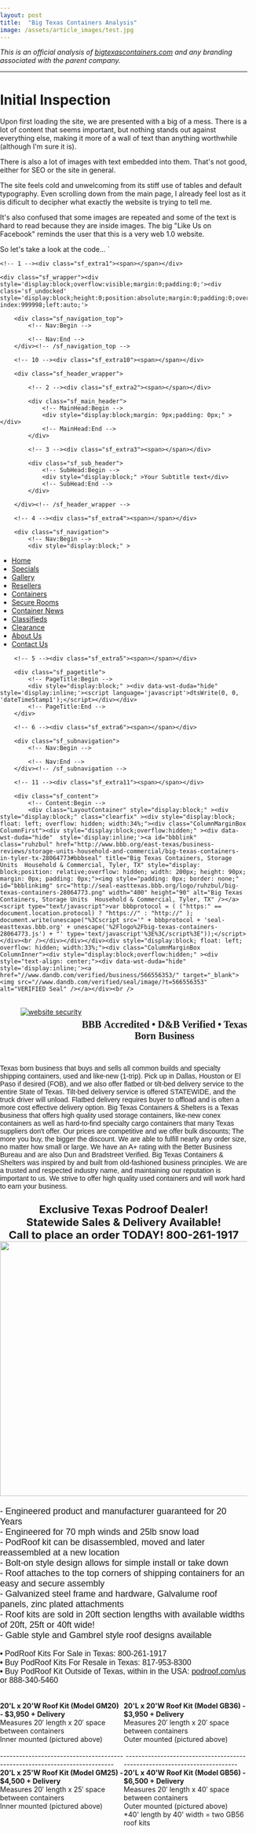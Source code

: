 ```yaml
---
layout: post
title:  "Big Texas Containers Analysis"
image: /assets/article_images/test.jpg
---
```

*This is an official analysis of [bigtexascontainers.com](http://www.bigtexascontainers.com) and any branding associated with the parent company.*

---

# Initial Inspection
Upon first loading the site, we are presented with a big of a mess. There is a lot of content that seems important, but nothing stands out against everything else, making it more of a wall of text than anything worthwhile (although I'm sure it is).

There is also a lot of images with text embedded into them. That's not good, either for SEO or the site in general.

The site feels cold and unwelcoming from its stiff use of tables and default typography. Even scrolling down from the main page, I already feel lost as it is dificult to decipher what exactly the website is trying to tell me.

It's also confused that some images are repeated and some of the text is hard to read because they are inside images. The big "Like Us on Facebook" reminds the user that this is a very web 1.0 website.

So let's take a look at the code...
`
<!DOCTYPE html PUBLIC "-//W3C//DTD XHTML 1.0 Transitional//EN" "http://www.w3.org/TR/xhtml1/DTD/xhtml1-transitional.dtd">
<html xmlns="http://www.w3.org/1999/xhtml">
<head>
	<meta http-equiv="Content-Type" content="text/html; charset=utf-8" />	
<title>New and Used Containers FOR SALE in Texas | Containers For Sale Texas</title>
<meta name="description" content="Shipping Containers FOR SALE in Texas. Serving Dallas, Houston, Fort Worth, San Antonio, Austin, El Paso, Arlington, Laredo. STATEWIDE DELIVERY!"/>
    <meta name="keywords" content="Shipping Container Homes, Shipping Containers, Shipping Containers For Sale, Shipping Containers For Sale Dallas TX, Shipping Containers For Sale Texas, Shipping Containers For Sale Dallas, Storage Container Homes, Storage Container Homes For Sale, Storage Containers For Sale Near Me, Storage Containers For Sale in Houston TX, Conex Storage Containers For Sale Houston, Shipping Containers For Sale Houston TX, Container Homes, Containers For Sale Houston, Containers For Sale San Antonio TX"/>
<meta property="og:title" content="New and Used Containers FOR SALE in Texas | Containers For Sale Texas"/>
<meta name="title" content="New and Used Containers FOR SALE in Texas | Containers For Sale Texas"/>
<meta property="og:type" content="website"/>
<meta property="og:url" content="http://bigtexascontainers.com/Home.html"/>
<meta property="og:image" content="http://bigtexascontainers.com/images/f04082f7d2d02978bb3482b2d2a3e09d_ydkn.jpg"/>
<meta property="og:image" content="http://bigtexascontainers.com/images/TemplateThumbnail.jpg"/>
<meta property="og:site_name" content="bigtexascontainers"/>
<meta property="og:description" content="Check out http://bigtexascontainers.com!  Shipping Containers FOR SALE in Texas. Serving Dallas, Houston, Fort Worth, San Antonio, Austin, El Paso, Arlington, Laredo. STATEWIDE DELIVERY!"/>
<meta http-equiv='Content-Type' content='text/html;charset=utf-8' />
<meta http-equiv='Content-Location' content='Home.html' />
<meta name="generator" content="Starfield Technologies; Go Daddy Website Builder v6.2.2"/>
<style type="text/css">
body { margin:0; padding:0; }
</style>
<script type="text/javascript" src="scripts/imageSwap.js?335759568"></script><script type="text/javascript">		MM_preloadImages('images/f04082f7d2d02978bb3482b2d2a3e09d_ydkn.jpg');
		MM_preloadImages('images/804bec24d5e07048bf2b0c3d112da3c8.jpg');
		MM_preloadImages('images/5e2ee50e04ff510a3d7480ef11dde1c4_jw6x_jpem.png');
		MM_preloadImages('images/73c92e9f3c1e8a24bce58744f8bf9c9d.jpg');
		MM_preloadImages('images/6f2d6baade206d5aec536f044a2ee12c.jpg');
		MM_preloadImages('images/4d395e9b555cb5eb6dc407d740f853e6.jpg');
		MM_preloadImages('images/286587bda8a0195b704cb7cbff33cfcb.jpg');
		MM_preloadImages('images/d7ed0edf1653358e78a2d3da7033b9fa.jpg');
		MM_preloadImages('images/f943299855fb8047650b1566915ca549_tsp2.jpg');
		MM_preloadImages('images/b21ff98423f23049dd0884f25a341ed0_ntn4.jpg');
		MM_preloadImages('images/86be8da3de0c0c2c9ca8743edce7e932_l5he.jpg');
		MM_preloadImages('images/ca2ee70934ab319a960e778b8315d8ff_aloe.jpg');
		MM_preloadImages('images/70ba0dd222658deb7d033cbeed147cb6_u482.jpg');
		MM_preloadImages('images/acf253252ecd467c7e628366f1378a9b_niry.jpg');
		MM_preloadImages('images/1e2e00854d1989608641a88751c3470f_up51.jpg');
		MM_preloadImages('images/80016733ccc628ce854afef565614543_1mi2.jpg');
		MM_preloadImages('images/d9cbce75e808134c7bd438ee6f7adc12_p3nd.jpg');
		MM_preloadImages('images/1d842bd16a167331c6245f2e3a9eecac_1f7q.jpg');

</script>

<script type="text/javascript" src="scripts/dateTimeStamp.js?335759568"></script>





<link rel="stylesheet" type="text/css" id="font-plugnickelblack.min.css" href="/dynamicfonts/style/font-PlugNickelBlack.min.css?335759568" />
<link rel="stylesheet" type="text/css" id="layoutcontainer.css" href="layoutcontainer.css?335759568" />
<link rel="stylesheet" type="text/css" id="theme.css" href="theme.css?335759568" />
<link rel="stylesheet" type="text/css" id="color_1.css" href="color_1.css?335759568" />
<link rel="stylesheet" type="text/css" id="custom.css" href="custom.css?335759568" />
    
</head>

<body id='page_9b2c7c39-8285-42d8-939e-02901ba3e71a' >

<div class="sf_outer_wrapper">
	
	<!-- 1 --><div class="sf_extra1"><span></span></div>
	
	<div class="sf_wrapper"><div style='display:block;overflow:visible;margin:0;padding:0;'><div class='sf_undocked' style='display:block;height:0;position:absolute;margin:0;padding:0;overflow:visible;width:0;top:0;z-index:999998;left:auto;'>
</div></div>

	
		<div class="sf_navigation_top">
			<!-- Nav:Begin -->
			
			<!-- Nav:End -->
	    </div><!-- /sf_navigation_top -->

		<!-- 10 --><div class="sf_extra10"><span></span></div>

		<div class="sf_header_wrapper">

			<!-- 2 --><div class="sf_extra2"><span></span></div>

			<div class="sf_main_header">
				<!-- MainHead:Begin -->
				<div style="display:block;margin: 9px;padding: 0px;" ></div>
				<!-- MainHead:End -->
			</div>

			<!-- 3 --><div class="sf_extra3"><span></span></div>

			<div class="sf_sub_header">
				<!-- SubHead:Begin -->
				<div style="display:block;" >Your Subtitle text</div>
				<!-- SubHead:End -->
			</div>

		</div><!-- /sf_header_wrapper -->

		<!-- 4 --><div class="sf_extra4"><span></span></div>

		<div class="sf_navigation">
			<!-- Nav:Begin -->
			<div style="display:block;" >
<ul id="Nav1" class="nav">
<li class="active-nav sf_first_nav_item"><a href="Home.html"  target="_self" onclick="">Home</a></li>
<li class=""><a href="Specials.html"  target="_self" onclick="">Specials</a></li>
<li class=""><a href="Gallery.php"  target="_self" onclick="">Gallery</a></li>
<li class=""><a href="Resellers.html"  target="_self" onclick="">Resellers</a></li>
<li class=""><a href="Containers.html"  target="_self" onclick="">Containers</a></li>
<li class=""><a href="Safe_Rooms.html"  target="_self" onclick="">Secure Rooms</a></li>
<li class=""><a href="Container_News.html"  target="_self" onclick="">Container News</a></li>
<li class=""><a href="Classifieds.html"  target="_self" onclick="">Classifieds</a></li>
<li class=""><a href="Clearance.html"  target="_self" onclick="">Clearance</a></li>
<li class=""><a href="About_Us.html"  target="_self" onclick="">About Us</a></li>
<li class=" sf_last_nav_item"><a href="Contact_Us.html"  target="_self" onclick="">Contact Us</a></li>
</ul>
</div>
			<!-- Nav:End -->
		</div><!-- /sf_navigation -->

		<!-- 5 --><div class="sf_extra5"><span></span></div>

		<div class="sf_pagetitle">
			<!-- PageTitle:Begin -->
			<div style="display:block;" ><div data-wst-duda="hide"  style='display:inline;'><script language='javascript'>dtsWrite(0, 0, 'dateTimeStamp1');</script></div></div>
			<!-- PageTitle:End -->
		</div>

		<!-- 6 --><div class="sf_extra6"><span></span></div>

		<div class="sf_subnavigation">
            <!-- Nav:Begin -->
            
            <!-- Nav:End -->
        </div><!-- /sf_subnavigation -->

        <!-- 11 --><div class="sf_extra11"><span></span></div>
		
		<div class="sf_content">
			<!-- Content:Begin -->
			<div class="LayoutContainer" style="display:block;" ><div style="display:block;" class="clearfix" ><div style="display:block; float: left; overflow: hidden; width:34%;"><div class="ColumnMarginBox ColumnFirst"><div style="display:block;overflow:hidden;" ><div data-wst-duda="hide"  style='display:inline;'><a id="bbblink" class="ruhzbul" href="http://www.bbb.org/east-texas/business-reviews/storage-units-household-and-commercial/big-texas-containers-in-tyler-tx-28064773#bbbseal" title="Big Texas Containers, Storage Units  Household & Commercial, Tyler, TX" style="display: block;position: relative;overflow: hidden; width: 200px; height: 90px; margin: 0px; padding: 0px;"><img style="padding: 0px; border: none;" id="bbblinkimg" src="http://seal-easttexas.bbb.org/logo/ruhzbul/big-texas-containers-28064773.png" width="400" height="90" alt="Big Texas Containers, Storage Units  Household & Commercial, Tyler, TX" /></a><script type="text/javascript">var bbbprotocol = ( ("https:" == document.location.protocol) ? "https://" : "http://" ); document.write(unescape("%3Cscript src='" + bbbprotocol + 'seal-easttexas.bbb.org' + unescape('%2Flogo%2Fbig-texas-containers-28064773.js') + "' type='text/javascript'%3E%3C/script%3E"));</script></div><br /></div></div></div><div style="display:block; float: left; overflow: hidden; width:33%;"><div class="ColumnMarginBox ColumnInner"><div style="display:block;overflow:hidden;" ><div style="text-align: center;"><div data-wst-duda="hide"  style='display:inline;'><a href="//www.dandb.com/verified/business/566556353/" target="_blank"><img src="//www.dandb.com/verified/seal/image/?t=566556353" alt="VERIFIED Seal" /></a></div><br />
<br />
</div></div></div></div><div style="display:block; float: left; overflow: hidden; width:33%;"><div class="ColumnMarginBox ColumnLast"><div style="display:block;overflow:hidden;" ><div style="text-align: right;"><div data-wst-duda="hide"  style='display:inline;'><a href="#" onclick="window.open('https://www.sitelock.com/verify.php?site=bigtexascontainers.com','SiteLock','width=600,height=600,left=160,top=170');" ><img alt="website security" title="SiteLock" src="//shield.sitelock.com/shield/bigtexascontainers.com"/></a></div><br />
<br />
</div></div></div></div></div><div><div style="display:block;overflow:hidden;" ><b style="font-family: verdana, arial, helvetica, sans-serif;"><font face="Times New Roman, Times, serif"><span style="font-size: 18px;"><font style="font-size: 16px;"><font style="font-size: 20px;">
<div style="text-align: center;"><b><font face="Times New Roman, Times, serif"><span style="font-size: 18px;"><font style="font-size: 20px;"><br />
BBB&nbsp;Accredited&nbsp;</font><font style="font-size: 16px;"><font style="font-size: 20px;">&#8226; D&amp;B Verified&nbsp;&#8226; Texas Born Business<br />
<br />
<br />
</font></font></span></font></b></div>
</font></font></span></font></b></div></div><div><div style="display:block;overflow:hidden;" ><span style="font-family: tahoma, geneva, sans-serif; font-size: 14px;">Texas born business that buys and sells all common builds and specialty shipping containers, used and like-new (1-trip). Pick up in Dallas, Houston or El Paso if desired (FOB), and we also offer flatbed or tilt-bed delivery service to the entire State of Texas. Tilt-bed delivery service is offered STATEWIDE, and the truck driver will unload. Flatbed delivery requires buyer to offload and is often a more cost effective delivery option. Big Texas Containers &amp; Shelters is a Texas business that offers high quality used storage containers, like-new conex containers as well as hard-to-find specialty cargo containers that many Texas suppliers don't offer. Our prices are competitive and we offer bulk discounts; The more you buy, the bigger the discount. We are able to fulfill nearly any order size, no matter how small or large. We have an A+ rating with the Better Business Bureau and are also Dun and Bradstreet Verified. Big Texas Containers &amp; Shelters was inspired by and built from old-fashioned business principles. We are a trusted and respected industry name, and maintaining our reputation is important to us. We strive to offer high quality used containers and will work hard to earn your business.</span></div></div><div><div style="display:block;overflow:hidden;" ><b><span style="font-size: 18px;"><font style="font-size: 16px;"><font style="font-size: 20px;"><font face="Plug NickelBlack" style="font-family: verdana, arial, helvetica, sans-serif; font-style: normal; font-size: 11px;">
</font>
<div style="text-align: center;"><font style="font-size: 22px;"><br />
Exclusive Texas Podroof Dealer!<br />
Statewide Sales &amp; Delivery Available!<br />
Call to place an order TODAY! 800-261-1917
</font></div>
</font></font></span></b></div></div><div><div style="display:block;overflow:hidden;" ><img alt=""  src="images/f04082f7d2d02978bb3482b2d2a3e09d_ydkn.jpg"  width="778" height="518" /></div></div><div><div style="display:block;overflow:hidden;" ><font style="font-size: 18px;" face="Tahoma, Geneva, sans-serif"><font style="font-size: 18px;"><font style="font-size: 18px;"><br />
- Engineered product and manufacturer guaranteed for 20 Years</font><br />
<font style="font-size: 18px;">
- Engineered for 70 mph winds and 25lb snow load</font><br />
<font style="font-size: 18px;">
- PodRoof kit can be disassembled, moved and later reassembled at a new location<br />
</font>- Bolt-on style design allows for simple install or take down&nbsp;<br />
<font style="font-size: 18px;">
- Roof attaches to the top corners of shipping containers for an easy and secure assembly</font><br />
<font style="font-size: 18px;">
- Galvanized steel frame and hardware, Galvalume roof panels, zinc plated attachments</font><br />
<font style="font-size: 18px;">
- Roof kits are sold in 20ft section lengths with available widths of 20ft, 25ft or 40ft wide!</font><br />
<font style="font-size: 18px;">
- Gable style and Gambrel style roof designs available</font></font><font style="font-family: tahoma, geneva, sans-serif;">&nbsp;&nbsp;</font><br />
<font style="font-family: tahoma, geneva, sans-serif; font-size: 16px;"><b><font style="font-size: 16px;"><span style="font-size: 16px;"><br />
&#8226;&nbsp;</span></font></b>PodRoof Kits For Sale in Texas: 800-261-1917&nbsp;<br />
<b><font style="font-size: 16px;"><span style="font-size: 16px;">&#8226;&nbsp;</span></font></b>Buy PodRoof Kits For&nbsp;Resale in Texas: 817-953-8300<br />
<b><font style="font-size: 16px;"><span style="font-size: 16px;">&#8226;&nbsp;</span></font></b>Buy PodRoof Kit Outside of Texas, within in the USA:&nbsp;<a href="http://www.podroof.com/us/" target="_blank" rel="nofollow">podroof.com/us</a> or&nbsp;888-340-5460</font></font></div></div><div style="display:block;" class="clearfix" ><div style="display:block; float: left; overflow: hidden; width:50%;"><div class="ColumnMarginBox ColumnFirst"><div style="display:block;overflow:hidden;" ><div style="text-align: center;"><br />
<img alt=""  src="images/804bec24d5e07048bf2b0c3d112da3c8.jpg"  /><br />
<br />
</div></div></div></div><div style="display:block; float: left; overflow: hidden; width:50%;"><div class="ColumnMarginBox ColumnLast"><div style="display:block;overflow:hidden;" ><div style="text-align: center;"><br />
<img alt=""  src="images/5e2ee50e04ff510a3d7480ef11dde1c4_jw6x_jpem.png"  style="border-width: 0px; border-style: solid; background-color: #666666;" /><br />
<br />
</div></div></div></div></div><div style="display:block;" class="clearfix" ><div style="display:block; float: left; overflow: hidden; width:50%;"><div class="ColumnMarginBox ColumnFirst"><div style="display:block;overflow:hidden;" ><b>20'L x 20'W Roof Kit (Model GM20) - $3,950 + Delivery</b><br />
Measures 20&#8242; length x 20&#8242; space between containers<br />
Inner mounted (pictured above)<br />
<br />
---------------------------------------------------------------------------<br />
<b>
20'L x 25'W Roof Kit (Model GM25) - $4,500 + Delivery</b><br />
Measures 20&#8242; length x 25&#8242; space between containers<br />
Inner mounted (pictured above)</div></div></div><div style="display:block; float: left; overflow: hidden; width:50%;"><div class="ColumnMarginBox ColumnLast"><div style="display:block;overflow:hidden;" ><b>20'L x 20'W Roof Kit (Model GB36) - $3,950 + Delivery</b><br />
Measures 20&#8242; length x 20&#8242; space between containers<br />
Outer mounted (pictured above)<br />
<br />
&nbsp;--------------------------------------------------------------------------<br />
<b>20'L x 40'W Roof Kit (Model GB56) - $6,500 + Delivery</b><br />
Measures 20&#8242; length x 40&#8242; space between containers<br />
Outer mounted (pictured above)<br />
*40' length by 40' width = two GB56 roof kits&nbsp;</div></div></div></div><div><div style="display:block;overflow:hidden;" ><span style="font-family: tahoma, geneva, sans-serif; font-size: 20px; orphans: 1; text-align: -webkit-center;">&#8226;&#8226;&#8226;&#8226;&#8226;&#8226;<span style="color: #000000; font-family: tahoma, geneva, sans-serif;">&#8226;&#8226;&#8226;&#8226;&#8226;&#8226;&#8226;&#8226;</span>&#8226;&#8226;&#8226;&#8226;&#8226;<span style="color: #000000; font-family: tahoma, geneva, sans-serif; font-size: 20px; orphans: 1; text-align: -webkit-center;">&#8226;&#8226;&#8226;<span style="font-family: tahoma, geneva, sans-serif; font-size: 20px; orphans: 1; text-align: -webkit-center;">&#8226;&#8226;&#8226;<span style="font-family: tahoma, geneva, sans-serif; font-size: 20px; orphans: 1; text-align: -webkit-center;">&#8226;&#8226;&#8226;</span></span></span><span style="color: #000000; font-family: tahoma, geneva, sans-serif; font-size: 20px; orphans: 1; text-align: -webkit-center;">&#8226;&#8226;&#8226;</span><span style="color: #000000; font-family: tahoma, geneva, sans-serif;">&#8226;</span>&nbsp;LIKE US on <font>Facebook</font> &#8226;<span style="color: #000000; font-family: tahoma, geneva, sans-serif;">&#8226;&#8226;&#8226;</span><span style="color: #000000; font-family: tahoma, geneva, sans-serif;">&#8226;&#8226;&#8226;&#8226;&#8226;&#8226;&#8226;&#8226;&#8226;&#8226;&#8226;&#8226;&#8226;&#8226;&#8226;&#8226;&#8226;&#8226;&#8226;&#8226;&#8226;<span style="font-family: tahoma, geneva, sans-serif; font-size: 20px; orphans: 1; text-align: -webkit-center;">&#8226;&#8226;&#8226;</span><br />
<br />
</span></span><font color="#3b5998" style="color: #000000; font-family: tahoma, geneva, sans-serif; font-size: 22px; orphans: 1; text-align: -webkit-center;">&nbsp; &nbsp; &nbsp; &nbsp; &nbsp; &nbsp; &nbsp; &nbsp; &nbsp; &nbsp; &nbsp; &nbsp; &nbsp; &nbsp; &nbsp; &nbsp;&nbsp;<a href="https://facebook.com/BigTexasContainersNews" target="_blank" rel="nofollow" style="font-size: 20px;"><font color="#0000ff">Facebook.com/BigTexasContainersNews</font></a></font></div></div><div><div style="display:block;overflow:hidden;" ><div style="font-family: verdana, arial, helvetica, sans-serif; font-size: 18px; text-align: center;"><b>&nbsp;Call us today for a price quote! (800) 261-1917</b></div>
<div style="font-family: verdana, arial, helvetica, sans-serif; font-size: 18px; text-align: left;"><b><b><font style="font-size: 10px;"><font face="Verdana, Geneva, sans-serif">&nbsp; &nbsp; &nbsp; &nbsp; &nbsp; &nbsp; &nbsp; &nbsp; Dallas Area (214) 814-1888&nbsp;</font><font face="Verdana, Geneva, sans-serif">&#8226; Houston Area (281) 809-6070&nbsp;</font><font face="Verdana, Geneva, sans-serif">&#8226;&nbsp;</font></font></b><font style="font-size: 14px;"><font face="Verdana, Geneva, sans-serif" style="font-size: 10px;">&nbsp;Austin Area (512) 535-4225&nbsp;</font><font face="Verdana, Geneva, sans-serif" style="font-size: 10px;">&#8226; Tyler Area (903) 200-6017<br />
<br />
</font></font></b></div></div></div><div><div style="display:block;overflow:hidden;" ><img alt=""  src="images/73c92e9f3c1e8a24bce58744f8bf9c9d.jpg"  width="778" height="559" /></div></div><div><div style="display:block;overflow:hidden;" ><br />
<img alt=""  src="images/6f2d6baade206d5aec536f044a2ee12c.jpg"  width="778" height="389" /><br /></div></div><div><div style="display:block;overflow:hidden;" ><br />
<img alt=""  src="images/4d395e9b555cb5eb6dc407d740f853e6.jpg"  width="778" height="559" /></div></div><div><div style="display:block;overflow:hidden;" ><br />
<img alt=""  src="images/286587bda8a0195b704cb7cbff33cfcb.jpg"  width="778" height="224" /><br /></div></div><div><div style="display:block;overflow:hidden;" ><span style="font-family: tahoma, geneva, sans-serif; font-size: 20px; orphans: 1; text-align: -webkit-center;"><br />
&#8226;&#8226;&#8226;&#8226;&#8226;&#8226;&#8226;&#8226;&#8226;&#8226;&#8226;&#8226;&#8226;&#8226;&#8226;&#8226;&#8226;&#8226;&#8226;&#8226;&#8226;&#8226;&#8226;&#8226;&#8226;&#8226;&#8226;&#8226;&#8226;&#8226;&#8226;&#8226;&nbsp;LIKE US on&nbsp;Facebook&nbsp;&#8226;&#8226;&#8226;&#8226;&#8226;&#8226;&#8226;&#8226;&#8226;&#8226;&#8226;&#8226;&#8226;&#8226;&#8226;&#8226;&#8226;&#8226;&#8226;&#8226;&#8226;&#8226;&#8226;&#8226;&#8226;&#8226;&#8226;&#8226;<br />
<br />
</span><font style="font-family: tahoma, geneva, sans-serif; font-size: 22px; orphans: 1; text-align: -webkit-center;">&nbsp; &nbsp; &nbsp; &nbsp; &nbsp; &nbsp; &nbsp; &nbsp; &nbsp; &nbsp; &nbsp; &nbsp; &nbsp; &nbsp; &nbsp; &nbsp;&nbsp;<a href="https://facebook.com/BigTexasContainersNews" target="_blank" rel="nofollow" style="font-size: 20px;"><font color="#0000ff">Facebook.com/BigTexasContainersNews</font></a></font></div></div><div><div style="display:block;overflow:hidden;" ><div style="text-align: center;"><br />
<img alt=""  src="images/d7ed0edf1653358e78a2d3da7033b9fa.jpg"  style="background-color: #666666;" /></div></div></div><div style="display:block;" class="clearfix" ><div style="display:block; float: left; overflow: hidden; width:50%;"><div class="ColumnMarginBox ColumnFirst"><div style="display:block;overflow:hidden;" ><br />
<img alt=""  src="images/f943299855fb8047650b1566915ca549_tsp2.jpg"  width="383" height="275" /></div></div></div><div style="display:block; float: left; overflow: hidden; width:50%;"><div class="ColumnMarginBox ColumnLast"><div style="display:block;overflow:hidden;" ><br />
<img alt=""  src="images/b21ff98423f23049dd0884f25a341ed0_ntn4.jpg"  width="383" height="275" /></div></div></div></div><div style="display:block;" class="clearfix" ><div style="display:block; float: left; overflow: hidden; width:50%;"><div class="ColumnMarginBox ColumnFirst"><div style="display:block;overflow:hidden;" ><br />
<img alt=""  src="images/86be8da3de0c0c2c9ca8743edce7e932_l5he.jpg"  width="383" height="275" /></div></div></div><div style="display:block; float: left; overflow: hidden; width:50%;"><div class="ColumnMarginBox ColumnLast"><div style="display:block;overflow:hidden;" ><br />
<img alt=""  src="images/ca2ee70934ab319a960e778b8315d8ff_aloe.jpg"  width="383" height="275" /></div></div></div></div><div style="display:block;" class="clearfix" ><div style="display:block; float: left; overflow: hidden; width:50%;"><div class="ColumnMarginBox ColumnFirst"><div style="display:block;overflow:hidden;" ><br />
<img alt=""  src="images/70ba0dd222658deb7d033cbeed147cb6_u482.jpg"  width="383" height="275" /></div></div></div><div style="display:block; float: left; overflow: hidden; width:50%;"><div class="ColumnMarginBox ColumnLast"><div style="display:block;overflow:hidden;" ><br />
<img alt=""  src="images/acf253252ecd467c7e628366f1378a9b_niry.jpg"  width="383" height="275" /></div></div></div></div><div style="display:block;" class="clearfix" ><div style="display:block; float: left; overflow: hidden; width:50%;"><div class="ColumnMarginBox ColumnFirst"><div style="display:block;overflow:hidden;" ><br />
<img alt=""  src="images/1e2e00854d1989608641a88751c3470f_up51.jpg"  width="383" height="275" /></div></div></div><div style="display:block; float: left; overflow: hidden; width:50%;"><div class="ColumnMarginBox ColumnLast"><div style="display:block;overflow:hidden;" ><br />
<img alt=""  src="images/80016733ccc628ce854afef565614543_1mi2.jpg"  width="383" height="275" /></div></div></div></div><div style="display:block;" class="clearfix" ><div style="display:block; float: left; overflow: hidden; width:50%;"><div class="ColumnMarginBox ColumnFirst"><div style="display:block;overflow:hidden;" ><br />
<img alt=""  src="images/d9cbce75e808134c7bd438ee6f7adc12_p3nd.jpg"  width="383" height="275" /></div></div></div><div style="display:block; float: left; overflow: hidden; width:50%;"><div class="ColumnMarginBox ColumnLast"><div style="display:block;overflow:hidden;" ><br />
<img alt=""  src="images/1d842bd16a167331c6245f2e3a9eecac_1f7q.jpg"  width="383" height="275" /></div></div></div></div><div><div style="display:block;overflow:hidden;" ><span style="font-family: tahoma, geneva, sans-serif; font-size: 20px; orphans: 1; text-align: -webkit-center;"><br />
&#8226;&#8226;&#8226;&#8226;&#8226;&#8226;&#8226;&#8226;&#8226;&#8226;&#8226;&#8226;&#8226;&#8226;&#8226;&#8226;&#8226;&#8226;&#8226;&#8226;&#8226;&#8226;&#8226;&#8226;&#8226;&#8226;&#8226;&#8226;&#8226;&#8226;&#8226;&#8226;&nbsp;LIKE US on&nbsp;Facebook&nbsp;&#8226;&#8226;&#8226;&#8226;&#8226;&#8226;&#8226;&#8226;&#8226;&#8226;&#8226;&#8226;&#8226;&#8226;&#8226;&#8226;&#8226;&#8226;&#8226;&#8226;&#8226;&#8226;&#8226;&#8226;&#8226;&#8226;&#8226;&#8226;<br />
<br />
</span><font style="font-family: tahoma, geneva, sans-serif; font-size: 22px; orphans: 1; text-align: -webkit-center;">&nbsp; &nbsp; &nbsp; &nbsp; &nbsp; &nbsp; &nbsp; &nbsp; &nbsp; &nbsp; &nbsp; &nbsp; &nbsp; &nbsp; &nbsp; &nbsp;&nbsp;<a href="https://facebook.com/BigTexasContainersNews" target="_blank" rel="nofollow" style="font-size: 20px;"><font color="#0000ff">Facebook.com/BigTexasContainersNews</font></a></font></div></div><div><div style="display:block;overflow:hidden;" ><div style="font-family: verdana, arial, helvetica, sans-serif; font-size: 18px; text-align: center;"><b>Call us today for a price quote! (800) 261-1917</b></div>
<div style="font-family: verdana, arial, helvetica, sans-serif; font-size: 18px; text-align: left;"><b><b><font style="font-size: 10px;"><font face="Verdana, Geneva, sans-serif">&nbsp; &nbsp; &nbsp; &nbsp; &nbsp; &nbsp; &nbsp; &nbsp; Dallas Area (214) 814-1888&nbsp;</font><font face="Verdana, Geneva, sans-serif">&#8226; Houston Area (281) 809-6070&nbsp;</font><font face="Verdana, Geneva, sans-serif">&#8226;&nbsp;</font></font></b><font style="font-size: 14px;"><font face="Verdana, Geneva, sans-serif" style="font-size: 10px;">&nbsp;Austin Area (512) 535-4225&nbsp;</font><font face="Verdana, Geneva, sans-serif" style="font-size: 10px;">&#8226; Tyler Area (903) 200-6017</font></font></b></div></div></div><div><div style="display:block;overflow:hidden;" ><p class="fontplugin_fontid_1408_DroidSans" style="font-size: 18px; color: #050505; text-align: left;"><b><font style="font-size: 14px;" face="Tahoma, Geneva, sans-serif"><font style="font-size: 14px;" face="Tahoma, Geneva, sans-serif">Approximate tilt-bed delivery charge for "Like-New", "Excellent-Used" and</font><font style="font-size: 14px;" face="Tahoma, Geneva, sans-serif">&nbsp;</font><b style="font-size: 18px;"><font style="font-size: 14px;">"Good-Used" containers by city:</font></b></font><br />
</b></p></div></div><div style="display:block;" class="clearfix" ><div style="display:block; float: left; overflow: hidden; width:25%;"><div class="ColumnMarginBox ColumnFirst"><div style="display:block;overflow:hidden;" ><font style="font-size: 9px;"><font style="font-size: 9px;" face="Verdana, Arial, Helvetica, sans-serif"><span style="font-size: 12px;">&#8226; Abilene TX &#8211; $850</span></font><br />
<font style="font-size: 9px;" face="Verdana, Arial, Helvetica, sans-serif"><span style="font-size: 12px;">&#8226; Allen TX &#8211; $350</span></font><br />
<font style="font-size: 9px;" face="Verdana, Arial, Helvetica, sans-serif"><span style="font-size: 12px;">&#8226; Amarillo TX &#8211; $1750</span></font><br />
<font style="font-size: 9px;" face="Verdana, Arial, Helvetica, sans-serif"><span style="font-size: 12px;">&#8226; Arlington TX &#8211; $300</span></font><br />
<font style="font-size: 9px;" face="Verdana, Arial, Helvetica, sans-serif"><span style="font-size: 12px;">&#8226; Athens TX &#8211; $350</span></font><br />
<font style="font-size: 9px;" face="Verdana, Arial, Helvetica, sans-serif"><span style="font-size: 12px;">&#8226; Austin TX &#8211; $700</span></font><br />
<font style="font-size: 9px;" face="Verdana, Arial, Helvetica, sans-serif"><span style="font-size: 12px;">&#8226; Bastrop TX &#8211; $600</span></font><br />
<font style="font-size: 9px;" face="Verdana, Arial, Helvetica, sans-serif"><span style="font-size: 12px;">&#8226; Beaumont TX &#8211; $400</span></font><br />
<font style="font-size: 9px;" face="Verdana, Arial, Helvetica, sans-serif"><span style="font-size: 12px;">&#8226; Brownsville TX &#8211; $2400</span></font><br />
<font style="font-size: 9px;" face="Verdana, Arial, Helvetica, sans-serif"><span style="font-size: 12px;">&#8226; Carrollton TX &#8211; $350</span></font><br />
<font style="font-size: 9px;" face="Verdana, Arial, Helvetica, sans-serif"><span style="font-size: 12px;">&#8226; Cedar Park TX &#8211; $750</span></font><br />
<font style="font-size: 9px;" face="Verdana, Arial, Helvetica, sans-serif"><span style="font-size: 12px;">&#8226; College Station TX &#8211; $450</span></font><br />
<font style="font-size: 9px;" face="Verdana, Arial, Helvetica, sans-serif"><span style="font-size: 12px;">&#8226; Conroe TX &#8211; $350</span></font><br />
<font style="font-size: 9px;" face="Verdana, Arial, Helvetica, sans-serif"><span style="font-size: 12px;">&#8226; Corpus Christi TX &#8211; $950</span></font><font style="font-size: 9px;" face="Verdana, Arial, Helvetica, sans-serif"><span style="font-size: 12px;"><br />
</span></font><font style="font-size: 9px;" face="Verdana, Arial, Helvetica, sans-serif"><span style="font-size: 12px;">&#8226; Dallas TX &#8211; $300<br />
&#8226; Denton TX &#8211; $350<br />
<br />
<br />
<br />
</span></font></font></div></div></div><div style="display:block; float: left; overflow: hidden; width:25%;"><div class="ColumnMarginBox ColumnInner"><div style="display:block;overflow:hidden;" >&#8226; Desoto TX &#8211; $300<br />
&#8226; Euless TX &#8211; $350<br />
&#8226; Fort Worth TX &#8211; $350<br />
&#8226; Frisco TX &#8211; $350<br />
&#8226; Garland TX &#8211; $300<br />
&#8226; Georgetown TX &#8211; $850<br />
&#8226; Grand Prairie TX &#8211; $350<br />
&#8226; Grapevine TX &#8211; $350<br />
&#8226; Houston TX &#8211; $300<br />
&#8226; Hutto TX &#8211; $750<br />
&#8226; Irving TX &#8211; $350<br />
&#8226; Jacksonville TX &#8211; $500<br />
&#8226; Kilgore TX &#8211; $450<br />
&#8226; Killeen TX &#8211; $700<br />
&#8226; Laredo TX &#8211; $1450<br />
<font face="Verdana, Arial, Helvetica, sans-serif">&#8226; Lewisville TX &#8211; $350</font></div></div></div><div style="display:block; float: left; overflow: hidden; width:25%;"><div class="ColumnMarginBox ColumnInner"><div style="display:block;overflow:hidden;" ><font face="Verdana, Arial, Helvetica, sans-serif"><font face="Verdana, Arial, Helvetica, sans-serif">&#8226; Lindale TX &#8211; $350</font><br />
<font face="Verdana, Arial, Helvetica, sans-serif">&#8226; Longview TX &#8211; $500</font><br />
&#8226; Lubbock TX &#8211; $1600</font><br />
<font face="Verdana, Arial, Helvetica, sans-serif">&#8226; Mansfield TX &#8211; $350</font><br />
<font face="Verdana, Arial, Helvetica, sans-serif">&#8226; McAllen TX &#8211; $1600</font><br />
<font face="Verdana, Arial, Helvetica, sans-serif">&#8226; McKinney TX &#8211; $300</font><br />
<font face="Verdana, Arial, Helvetica, sans-serif">&#8226; Mesquite TX &#8211; $300</font><br />
<font face="Verdana, Arial, Helvetica, sans-serif">&#8226; Midland TX &#8211; $1600</font><br />
<font face="Verdana, Arial, Helvetica, sans-serif">&#8226; Nacogdoches TX &#8211; $600</font><br />
<font face="Verdana, Arial, Helvetica, sans-serif">&#8226; New Braunfels TX &#8211; $800</font><br />
<font face="Verdana, Arial, Helvetica, sans-serif">&#8226; Odessa TX &#8211; $1700</font><br />
<font face="Verdana, Arial, Helvetica, sans-serif">&#8226; Overton TX &#8211; $450</font><br />
<font face="Verdana, Arial, Helvetica, sans-serif">&#8226; Palestine TX &#8211; $450</font><br />
<font face="Verdana, Arial, Helvetica, sans-serif">&#8226; Pasadena TX &#8211; $300</font><br />
<font face="Verdana, Arial, Helvetica, sans-serif">&#8226; Pearland TX &#8211; $300</font><br />
<font face="Verdana, Arial, Helvetica, sans-serif">&#8226; Pflugerville TX &#8211; $800</font><br /></div></div></div><div style="display:block; float: left; overflow: hidden; width:25%;"><div class="ColumnMarginBox ColumnLast"><div style="display:block;overflow:hidden;" ><font face="Verdana, Arial, Helvetica, sans-serif"><font face="Verdana, Arial, Helvetica, sans-serif">&#8226; Plano TX &#8211; $300</font><br />
<font face="Verdana, Arial, Helvetica, sans-serif">&#8226; Port Arthur TX &#8211; $400</font><br />
&#8226; Round Rock TX &#8211; $800</font><br />
<font face="Verdana, Arial, Helvetica, sans-serif">&#8226; Rowlett TX &#8211; $300</font><br />
<font face="Verdana, Arial, Helvetica, sans-serif">&#8226; Richardson TX &#8211; $300</font><br />
<font face="Verdana, Arial, Helvetica, sans-serif">&#8226; San Angelo TX &#8211; $1250</font><br />
<font face="Verdana, Arial, Helvetica, sans-serif">&#8226; San Antonio TX &#8211; $850</font><br />
<font face="Verdana, Arial, Helvetica, sans-serif">&#8226; San Marcos TX &#8211; $750</font><br />
<font face="Verdana, Arial, Helvetica, sans-serif">&#8226; Spring TX &#8211; $300</font><br />
<font face="Verdana, Arial, Helvetica, sans-serif">&#8226; Sugar Land TX &#8211; $300</font><br />
<font face="Verdana, Arial, Helvetica, sans-serif">&#8226; Temple TX &#8211; $600</font><br />
<font face="Verdana, Arial, Helvetica, sans-serif">&#8226; Terrell TX &#8211; $300</font><br />
<font face="Verdana, Arial, Helvetica, sans-serif">&#8226; Tyler TX &#8211; $400</font><br />
<font face="Verdana, Arial, Helvetica, sans-serif">&#8226; Victoria TX &#8211; $600</font><br />
<font face="Verdana, Arial, Helvetica, sans-serif">&#8226; Waco TX &#8211; $450</font><br />
<font face="Verdana, Arial, Helvetica, sans-serif">&#8226; Wichita Falls TX &#8211; $700</font></div></div></div></div><div><div style="display:block;overflow:hidden;" ><span style="font-family: 'trebuchet ms', helvetica, sans-serif; font-size: 9px; text-align: center; background-color: #b3c9d6;">Copyright 2012 Big Texas Containers &amp; Shelters. All Rights Reserved. Any duplication or redistribution of intellectual, visual or artistic property belonging to the owner of this website &nbsp; &nbsp; &nbsp; &nbsp; &nbsp; &nbsp; &nbsp; is strictly prohibited unless written permission from owner is granted. Information on this site is not guaranteed to be accurate and is offered on an AS IS basis.</span><br style="font-family: 'trebuchet ms', helvetica, sans-serif; font-size: 9px; text-align: center; background-color: #b3c9d6;" />
<span style="font-family: 'trebuchet ms', helvetica, sans-serif; font-size: 9px; text-align: center; background-color: #b3c9d6;">&nbsp; &nbsp; &nbsp; &nbsp; &nbsp; &nbsp; &nbsp; &nbsp; &nbsp; &nbsp; &nbsp;</span><span style="text-align: -webkit-center; font-family: tahoma, sans-serif; font-size: small; background-color: #b3c9d6;">All items offered&nbsp;are subject to 8.25% sales tax -&nbsp;BBB Accredited &#8226; D&amp;B Verified &#8226; Texas Born Business</span></div></div></div>
			<!-- Content:End -->
		</div><!-- /sf_content -->

		<!-- 12 --><div class="sf_extra12"><span></span></div>
        
        <div class="sf_subnavigation2">
            <!-- Nav:Begin -->
            
            <!-- Nav:End -->
        </div><!-- /sf_subnavigation2 -->
		
		<!-- 7 --><div class="sf_extra7"><span></span></div>

		<div class="sf_footer">
			<!-- Footer:Begin -->
			<div style="display:block;" ><div style="text-align: left;"><font style="font-size: 11px;"><b><font style="font-size: 11px;">&nbsp; Like-<font style="font-size: 11px;"><font style="font-size: 11px;"><font style="font-size: 11px;"><font style="font-size: 11px;"><font style="font-size: 11px;"></font></font></font></font></font>New and Good Used 10ft, 20FT, 40FT, 45FT &amp; 53ft Storage Containers FOR SALE <font style="font-size: 11px;"><font style="font-size: 11px;"><font style="font-size: 11px;"><font style="font-size: 11px;"><font style="font-size: 11px;">&#8226;</font></font></font></font></font> Statewide Delivery (800) 261-1917</font><br />
</b></font>
</div></div>			
			<!-- Footer:Begin -->
		</div><!-- /sf_footer -->

		<!-- 8 --><div class="sf_extra8"><span></span></div>

	</div><!-- /sf_wrapper -->

	<!-- 9 --><div class="sf_extra9"><span></span></div>

</div><!-- /sf_outer_wrapper -->

<div class="sf_banner">
	<div style="display:block;" ></div>
</div>
			
   
</body>
</html>
`

There's a lot of cruff that isn't needed. Tons of empty DIVs, and for some reason a TON of empty \<font\> tags. I can also see many instances of inline CSS. I suspect this was used by a pagebuilder since inline CSS is HIGHLY discouraged.
